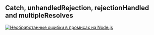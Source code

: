 ## Catch, unhandledRejection, rejectionHandled and multipleResolves

[![Необработанные ошибки в промисах на Node.js](https://img.youtube.com/vi/1Ml5NE2fsZ8/0.jpg)](https://www.youtube.com/watch?v=1Ml5NE2fsZ8)
